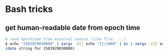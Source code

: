 # Bash tricks

## get human-readable date from epoch time
```bash
# read epochtime from external source (like file, ...)
$ echo "1583929030000" | xargs -I{} echo "{}/1000" | bc | xargs -I{} echo "@{}" | xargs date -d
(date string for 1583929030000)
```

